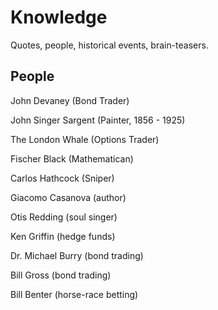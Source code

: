 # Knowledge

Quotes, people, historical events, brain-teasers.

## People 

John Devaney (Bond Trader)

John Singer Sargent (Painter, 1856 - 1925)

The London Whale (Options Trader)

Fischer Black (Mathematican) 

Carlos Hathcock (Sniper)

Giacomo Casanova (author)

Otis Redding (soul singer)

Ken Griffin (hedge funds)

Dr. Michael Burry (bond trading)

Bill Gross (bond trading)

Bill Benter (horse-race betting)


